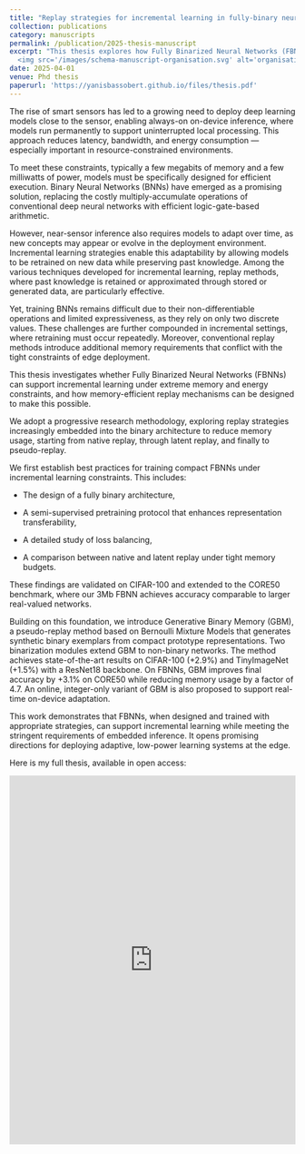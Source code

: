 ```yaml
---
title: "Replay strategies for incremental learning in fully-binary neural networks under memory constraints"
collection: publications
category: manuscripts
permalink: /publication/2025-thesis-manuscript
excerpt: "This thesis explores how Fully Binarized Neural Networks (FBNNs) can support incremental learning under extreme memory and energy constraints. By combining compact architectures with novel replay strategies, it enables smart sensors to learn continuously, efficiently, and on-device. <br/>
  <img src='/images/schema-manuscript-organisation.svg' alt='organisation schema' width='800'>"
date: 2025-04-01
venue: Phd thesis
paperurl: 'https://yanisbassobert.github.io/files/thesis.pdf'
---
```


The rise of smart sensors has led to a growing need to deploy deep learning models close to the sensor, enabling always-on on-device inference, where models run permanently to support uninterrupted local processing. This approach reduces latency, bandwidth, and energy consumption — especially important in resource-constrained environments.

To meet these constraints, typically a few megabits of memory and a few milliwatts of power, models must be specifically designed for efficient execution. Binary Neural Networks (BNNs) have emerged as a promising solution, replacing the costly multiply-accumulate operations of conventional deep neural networks with efficient logic-gate-based arithmetic.

However, near-sensor inference also requires models to adapt over time, as new concepts may appear or evolve in the deployment environment. Incremental learning strategies enable this adaptability by allowing models to be retrained on new data while preserving past knowledge. Among the various techniques developed for incremental learning, replay methods, where past knowledge is retained or approximated through stored or generated data, are particularly effective.

Yet, training BNNs remains difficult due to their non-differentiable operations and limited expressiveness, as they rely on only two discrete values. These challenges are further compounded in incremental settings, where retraining must occur repeatedly. Moreover, conventional replay methods introduce additional memory requirements that conflict with the tight constraints of edge deployment.

This thesis investigates whether Fully Binarized Neural Networks (FBNNs) can support incremental learning under extreme memory and energy constraints, and how memory-efficient replay mechanisms can be designed to make this possible.

We adopt a progressive research methodology, exploring replay strategies increasingly embedded into the binary architecture to reduce memory usage, starting from native replay, through latent replay, and finally to pseudo-replay.

We first establish best practices for training compact FBNNs under incremental learning constraints. This includes:

- The design of a fully binary architecture,

- A semi-supervised pretraining protocol that enhances representation transferability,

- A detailed study of loss balancing,

- A comparison between native and latent replay under tight memory budgets.

These findings are validated on CIFAR-100 and extended to the CORE50 benchmark, where our 3Mb FBNN achieves accuracy comparable to larger real-valued networks.

Building on this foundation, we introduce Generative Binary Memory (GBM), a pseudo-replay method based on Bernoulli Mixture Models that generates synthetic binary exemplars from compact prototype representations. Two binarization modules extend GBM to non-binary networks. The method achieves state-of-the-art results on CIFAR-100 (+2.9%) and TinyImageNet (+1.5%) with a ResNet18 backbone. On FBNNs, GBM improves final accuracy by +3.1% on CORE50 while reducing memory usage by a factor of 4.7. An online, integer-only variant of GBM is also proposed to support real-time on-device adaptation.

This work demonstrates that FBNNs, when designed and trained with appropriate strategies, can support incremental learning while meeting the stringent requirements of embedded inference. It opens promising directions for deploying adaptive, low-power learning systems at the edge.

Here is my full thesis, available in open access:

<iframe src="https://yanisbassobert.github.io/files/iscas_slides.pdf#toolbar=0" width="100%" height="650px" style="border: none;"></iframe>